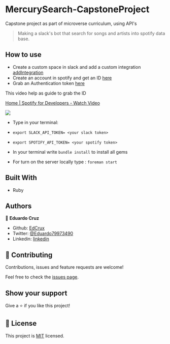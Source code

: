 # MercurySearch-CapstoneProject

Capstone project as part of microverse curriculum, using API's

> Making a slack's bot that search for songs and artists into spotify data base.

## How to use

- Create a custom space in slack and add a custom integration [addIntegration](https://eikovalabs.slack.com/apps/new/A0F7YS25R-bots)
- Create an account in spotify and get an ID [here](https://developer.spotify.com/console/)
- Grab an Authentication token [here](https://developer.spotify.com/console/get-search-item/)

This video help as guide to grab the ID
<a href="https://www.loom.com/share/5b9a4f63676b4ae6bdffb18f69d2bcca"> <p>Home | Spotify for Developers - Watch Video</p> <img style="max-width:300px;" src="https://cdn.loom.com/sessions/thumbnails/5b9a4f63676b4ae6bdffb18f69d2bcca-with-play.gif"> </a>

- Type in your terminal:

- `export SLACK_API_TOKEN= <your slack token>`
- `export SPOTIFY_API_TOKEN= <your spotify token>`

- In your terminal write `bundle install` to install all gems 
- For turn on the server locally type : `foreman start`

## Built With
- Ruby

## Authors

👤 **Eduardo Cruz**

- Github: [EdCrux](https://github.com/EdCrux)
- Twitter: [@Eduardo79973490](https://twitter.com/twitterhandle)
- Linkedin: [linkedin](www.linkedin.com/in/edcrux)

## 🤝 Contributing

Contributions, issues and feature requests are welcome!

Feel free to check the [issues page](issues/).

## Show your support

Give a ⭐️ if you like this project!

## 📝 License

This project is [MIT](lic.url) licensed.
